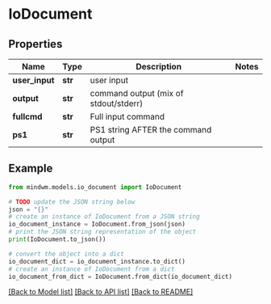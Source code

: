 # IoDocument


## Properties

Name | Type | Description | Notes
------------ | ------------- | ------------- | -------------
**user_input** | **str** | user input | 
**output** | **str** | command output (mix of stdout/stderr) | 
**fullcmd** | **str** | Full input command | 
**ps1** | **str** | PS1 string AFTER the command output | 

## Example

```python
from mindwm.models.io_document import IoDocument

# TODO update the JSON string below
json = "{}"
# create an instance of IoDocument from a JSON string
io_document_instance = IoDocument.from_json(json)
# print the JSON string representation of the object
print(IoDocument.to_json())

# convert the object into a dict
io_document_dict = io_document_instance.to_dict()
# create an instance of IoDocument from a dict
io_document_from_dict = IoDocument.from_dict(io_document_dict)
```
[[Back to Model list]](../README.md#documentation-for-models) [[Back to API list]](../README.md#documentation-for-api-endpoints) [[Back to README]](../README.md)


